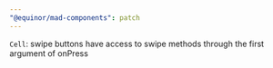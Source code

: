 ```yaml
---
"@equinor/mad-components": patch
---
```


`Cell`: swipe buttons have access to swipe methods through the first argument of onPress
